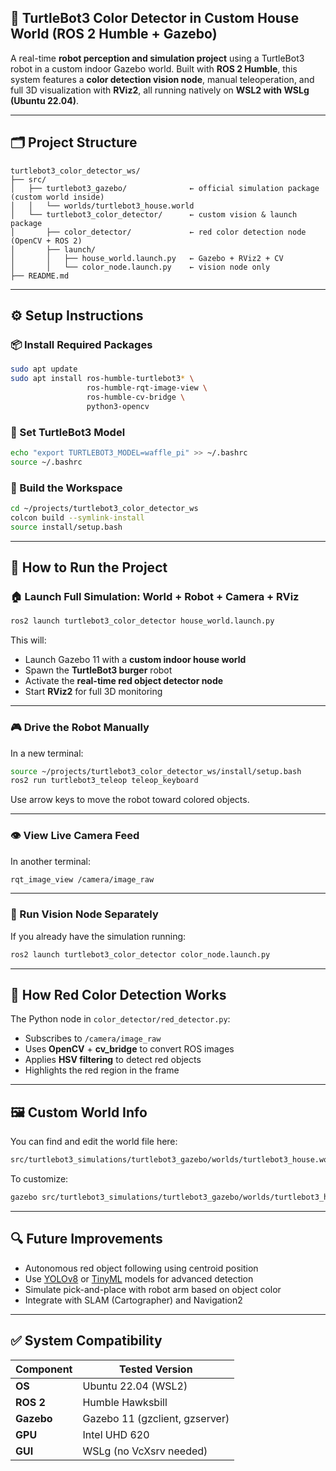 ## 🧠 TurtleBot3 Color Detector in Custom House World (ROS 2 Humble + Gazebo)

A real-time **robot perception and simulation project** using a TurtleBot3 robot in a custom indoor Gazebo world.
Built with **ROS 2 Humble**, this system features a **color detection vision node**, manual teleoperation, and full 3D visualization with **RViz2**, all running natively on **WSL2 with WSLg (Ubuntu 22.04)**.

---

## 🗂️ Project Structure

```
turtlebot3_color_detector_ws/
├── src/
│   ├── turtlebot3_gazebo/              ← official simulation package (custom world inside)
│   │   └── worlds/turtlebot3_house.world
│   └── turtlebot3_color_detector/      ← custom vision & launch package
│       ├── color_detector/             ← red color detection node (OpenCV + ROS 2)
│       ├── launch/
│       │   ├── house_world.launch.py   ← Gazebo + RViz2 + CV
│       │   └── color_node.launch.py    ← vision node only
├── README.md                          
```

---

## ⚙️ Setup Instructions

### 📦 Install Required Packages

```bash
sudo apt update
sudo apt install ros-humble-turtlebot3* \
                 ros-humble-rqt-image-view \
                 ros-humble-cv-bridge \
                 python3-opencv
```

### 🧠 Set TurtleBot3 Model

```bash
echo "export TURTLEBOT3_MODEL=waffle_pi" >> ~/.bashrc
source ~/.bashrc
```

### 🔨 Build the Workspace

```bash
cd ~/projects/turtlebot3_color_detector_ws
colcon build --symlink-install
source install/setup.bash
```

---

## 🧪 How to Run the Project

### 🏠 Launch Full Simulation: World + Robot + Camera + RViz

```bash
ros2 launch turtlebot3_color_detector house_world.launch.py
```

This will:

* Launch Gazebo 11 with a **custom indoor house world**
* Spawn the **TurtleBot3 burger** robot
* Activate the **real-time red object detector node**
* Start **RViz2** for full 3D monitoring

---

### 🎮 Drive the Robot Manually

In a new terminal:

```bash
source ~/projects/turtlebot3_color_detector_ws/install/setup.bash
ros2 run turtlebot3_teleop teleop_keyboard
```

Use arrow keys to move the robot toward colored objects.

---

### 👁️ View Live Camera Feed

In another terminal:

```bash
rqt_image_view /camera/image_raw
```

---

### 🧪 Run Vision Node Separately

If you already have the simulation running:

```bash
ros2 launch turtlebot3_color_detector color_node.launch.py
```

---

## 🧠 How Red Color Detection Works

The Python node in `color_detector/red_detector.py`:

* Subscribes to `/camera/image_raw`
* Uses **OpenCV** + **cv\_bridge** to convert ROS images
* Applies **HSV filtering** to detect red objects
* Highlights the red region in the frame

---

## 🖼️ Custom World Info

You can find and edit the world file here:

```bash
src/turtlebot3_simulations/turtlebot3_gazebo/worlds/turtlebot3_house.world
```

To customize:

```bash
gazebo src/turtlebot3_simulations/turtlebot3_gazebo/worlds/turtlebot3_house.world
```

---

## 🔍 Future Improvements

* Autonomous red object following using centroid position
* Use [YOLOv8](https://github.com/ultralytics/ultralytics) or [TinyML](https://www.edgeimpulse.com/) models for advanced detection
* Simulate pick-and-place with robot arm based on object color
* Integrate with SLAM (Cartographer) and Navigation2

---

## ✅ System Compatibility

| Component  | Tested Version                 |
| ---------- | ------------------------------ |
| **OS**     | Ubuntu 22.04 (WSL2)            |
| **ROS 2**  | Humble Hawksbill               |
| **Gazebo** | Gazebo 11 (gzclient, gzserver) |
| **GPU**    | Intel UHD 620                  |
| **GUI**    | WSLg (no VcXsrv needed)        |

